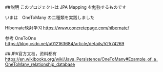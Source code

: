 
##説明
このプロジェクトは JPA Mapping を勉強するものです

いまは　OneToMany の二種類を実践しました


Hibernate映射学习 https://www.concretepage.com/hibernate/

参考
OneToOne　　https://blog.csdn.net/u012163684/article/details/52574269




##JPA官方文档，资料都有
https://en.wikibooks.org/wiki/Java_Persistence/OneToMany#Example_of_a_OneToMany_relationship_database